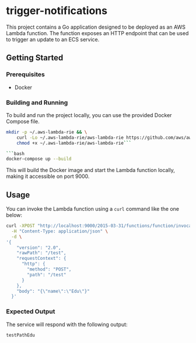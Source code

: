 # trigger-notifications

This project contains a Go application designed to be deployed as an AWS Lambda function. The function exposes an HTTP endpoint that can be used to trigger an update to an ECS service.

## Getting Started

### Prerequisites

* Docker

### Building and Running

To build and run the project locally, you can use the provided Docker Compose file.

```bash
mkdir -p ~/.aws-lambda-rie && \
    curl -Lo ~/.aws-lambda-rie/aws-lambda-rie https://github.com/aws/aws-lambda-runtime-interface-emulator/releases/latest/download/aws-lambda-rie && \
    chmod +x ~/.aws-lambda-rie/aws-lambda-rie```

```bash
docker-compose up --build
```

This will build the Docker image and start the Lambda function locally, making it accessible on port 9000.

## Usage

You can invoke the Lambda function using a `curl` command like the one below:

```bash
curl -XPOST "http://localhost:9000/2015-03-31/functions/function/invocations" \
  -H "Content-Type: application/json" \
  -d \
'{
    "version": "2.0",
    "rawPath": "/test",
    "requestContext": {
      "http": {
        "method": "POST",
        "path": "/test"
      }
    },
    "body": "{\"name\":\"Edu\"}"
  }'
```

### Expected Output

The service will respond with the following output:

```
testPathEdu
```
